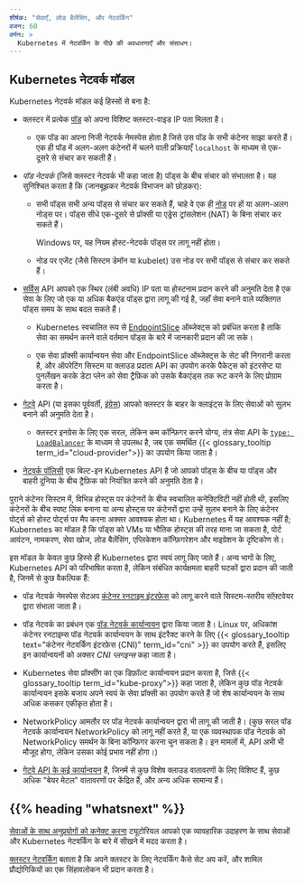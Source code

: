 ```yaml
---
शीर्षक: "सेवाएँ, लोड बैलेंसिंग, और नेटवर्किंग"
वजन: 60
वर्णन: >
  Kubernetes में नेटवर्किंग के पीछे की अवधारणाएँ और संसाधन।
---
```


## Kubernetes नेटवर्क मॉडल

Kubernetes नेटवर्क मॉडल कई हिस्सों से बना है:

* क्लस्टर में प्रत्येक [पॉड](/docs/concepts/workloads/pods/) को अपना विशिष्ट क्लस्टर-वाइड IP पता मिलता है।

  * एक पॉड का अपना निजी नेटवर्क नेमस्पेस होता है जिसे उस पॉड के सभी कंटेनर साझा करते हैं। एक ही पॉड में अलग-अलग कंटेनरों में चलने वाली प्रक्रियाएँ `localhost` के माध्यम से एक-दूसरे से संचार कर सकती हैं।

* _पॉड नेटवर्क_ (जिसे क्लस्टर नेटवर्क भी कहा जाता है) पॉड्स के बीच संचार को संभालता है। यह सुनिश्चित करता है कि (जानबूझकर नेटवर्क विभाजन को छोड़कर):

  * सभी पॉड्स सभी अन्य पॉड्स से संचार कर सकते हैं, चाहे वे एक ही [नोड](/docs/concepts/architecture/nodes/) पर हों या अलग-अलग नोड्स पर। पॉड्स सीधे एक-दूसरे से प्रॉक्सी या एड्रेस ट्रांसलेशन (NAT) के बिना संचार कर सकते हैं।

    Windows पर, यह नियम होस्ट-नेटवर्क पॉड्स पर लागू नहीं होता।

  * नोड पर एजेंट (जैसे सिस्टम डेमॉन या kubelet) उस नोड पर सभी पॉड्स से संचार कर सकते हैं।

* [सर्विस](/docs/concepts/services-networking/service/) API आपको एक स्थिर (लंबी अवधि) IP पता या होस्टनाम प्रदान करने की अनुमति देता है एक सेवा के लिए जो एक या अधिक बैकएंड पॉड्स द्वारा लागू की गई है, जहाँ सेवा बनाने वाले व्यक्तिगत पॉड्स समय के साथ बदल सकते हैं।

  * Kubernetes स्वचालित रूप से [EndpointSlice](/docs/concepts/services-networking/endpoint-slices/) ऑब्जेक्ट्स को प्रबंधित करता है ताकि सेवा का समर्थन करने वाले वर्तमान पॉड्स के बारे में जानकारी प्रदान की जा सके।

  * एक सेवा प्रॉक्सी कार्यान्वयन सेवा और EndpointSlice ऑब्जेक्ट्स के सेट की निगरानी करता है, और ऑपरेटिंग सिस्टम या क्लाउड प्रदाता API का उपयोग करके पैकेट्स को इंटरसेप्ट या पुनर्लेखन करके डेटा प्लेन को सेवा ट्रैफ़िक को उसके बैकएंड्स तक रूट करने के लिए प्रोग्राम करता है।

* [गेटवे](/docs/concepts/services-networking/gateway/) API (या इसका पूर्ववर्ती, [इंग्रेस](/docs/concepts/services-networking/ingress/)) आपको क्लस्टर के बाहर के क्लाइंट्स के लिए सेवाओं को सुलभ बनाने की अनुमति देता है।

  * क्लस्टर इनग्रेस के लिए एक सरल, लेकिन कम कॉन्फ़िगर करने योग्य, तंत्र सेवा API के [`type: LoadBalancer`](/docs/concepts/services-networking/service/#loadbalancer) के माध्यम से उपलब्ध है, जब एक समर्थित {{< glossary_tooltip term_id="cloud-provider">}} का उपयोग किया जाता है।

* [नेटवर्क पॉलिसी](/docs/concepts/services-networking/network-policies) एक बिल्ट-इन Kubernetes API है जो आपको पॉड्स के बीच या पॉड्स और बाहरी दुनिया के बीच ट्रैफ़िक को नियंत्रित करने की अनुमति देता है।

पुराने कंटेनर सिस्टम में, विभिन्न होस्ट्स पर कंटेनरों के बीच स्वचालित कनेक्टिविटी नहीं होती थी, इसलिए कंटेनरों के बीच स्पष्ट लिंक बनाना या अन्य होस्ट्स पर कंटेनरों द्वारा उन्हें सुलभ बनाने के लिए कंटेनर पोर्ट्स को होस्ट पोर्ट्स पर मैप करना अक्सर आवश्यक होता था। Kubernetes में यह आवश्यक नहीं है; Kubernetes का मॉडल है कि पॉड्स को VMs या भौतिक होस्ट्स की तरह माना जा सकता है, पोर्ट आवंटन, नामकरण, सेवा खोज, लोड बैलेंसिंग, एप्लिकेशन कॉन्फ़िगरेशन और माइग्रेशन के दृष्टिकोण से।

इस मॉडल के केवल कुछ हिस्से ही Kubernetes द्वारा स्वयं लागू किए जाते हैं। अन्य भागों के लिए, Kubernetes API को परिभाषित करता है, लेकिन संबंधित कार्यक्षमता बाहरी घटकों द्वारा प्रदान की जाती है, जिनमें से कुछ वैकल्पिक हैं:

* पॉड नेटवर्क नेमस्पेस सेटअप [कंटेनर रनटाइम इंटरफ़ेस](/docs/concepts/architecture/cri.md) को लागू करने वाले सिस्टम-स्तरीय सॉफ़्टवेयर द्वारा संभाला जाता है।

* पॉड नेटवर्क का प्रबंधन एक [पॉड नेटवर्क कार्यान्वयन](/docs/concepts/cluster-administration/addons/#networking-and-network-policy) द्वारा किया जाता है। Linux पर, अधिकांश कंटेनर रनटाइम्स पॉड नेटवर्क कार्यान्वयन के साथ इंटरैक्ट करने के लिए {{< glossary_tooltip text="कंटेनर नेटवर्किंग इंटरफ़ेस (CNI)" term_id="cni" >}} का उपयोग करते हैं, इसलिए इन कार्यान्वयनों को अक्सर _CNI प्लगइन्स_ कहा जाता है।

* Kubernetes सेवा प्रॉक्सींग का एक डिफ़ॉल्ट कार्यान्वयन प्रदान करता है, जिसे {{< glossary_tooltip term_id="kube-proxy">}} कहा जाता है, लेकिन कुछ पॉड नेटवर्क कार्यान्वयन इसके बजाय अपने स्वयं के सेवा प्रॉक्सी का उपयोग करते हैं जो शेष कार्यान्वयन के साथ अधिक कसकर एकीकृत होता है।

* NetworkPolicy आमतौर पर पॉड नेटवर्क कार्यान्वयन द्वारा भी लागू की जाती है। (कुछ सरल पॉड नेटवर्क कार्यान्वयन NetworkPolicy को लागू नहीं करते हैं, या एक व्यवस्थापक पॉड नेटवर्क को NetworkPolicy समर्थन के बिना कॉन्फ़िगर करना चुन सकता है। इन मामलों में, API अभी भी मौजूद होगा, लेकिन उसका कोई प्रभाव नहीं होगा।)

* [गेटवे API के कई कार्यान्वयन](https://gateway-api.sigs.k8s.io/implementations/) हैं, जिनमें से कुछ विशेष क्लाउड वातावरणों के लिए विशिष्ट हैं, कुछ अधिक "बेयर मेटल" वातावरणों पर केंद्रित हैं, और अन्य अधिक सामान्य हैं।

## {{% heading "whatsnext" %}}

[सेवाओं के साथ अनुप्रयोगों को कनेक्ट करना](/docs/tutorials/services/connect-applications-service/) ट्यूटोरियल आपको एक व्यावहारिक उदाहरण के साथ सेवाओं और Kubernetes नेटवर्किंग के बारे में सीखने में मदद करता है।

[क्लस्टर नेटवर्किंग](/docs/concepts/cluster-administration/networking/) बताता है कि अपने क्लस्टर के लिए नेटवर्किंग कैसे सेट अप करें, और शामिल प्रौद्योगिकियों का एक सिंहावलोकन भी प्रदान करता है।
